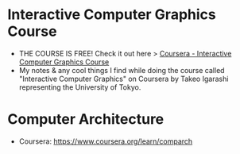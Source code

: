 # Interactive Computer Graphics Course
- THE COURSE IS FREE! Check it out here > [Coursera - Interactive Computer Graphics Course](https://www.coursera.org/learn/interactive-computer-graphics/)  
- My notes &amp; any cool things I find while doing the course called "Interactive Computer Graphics" on Coursera by Takeo Igarashi representing the University of Tokyo.

# Computer Architecture
- Coursera: https://www.coursera.org/learn/comparch
